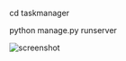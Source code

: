 cd taskmanager

python manage.py runserver

![screenshot](https://media.discordapp.net/attachments/811387661742899260/937744217860612146/unknown.png?width=581&height=683)
